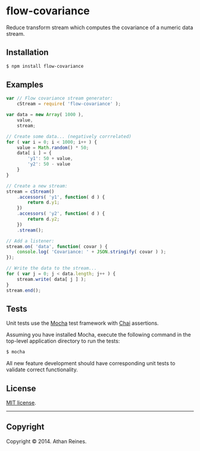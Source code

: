 flow-covariance
===============

Reduce transform stream which computes the covariance of a numeric data stream.


## Installation

``` bash
$ npm install flow-covariance
```


## Examples

``` javascript
var // Flow covariance stream generator:
	cStream = require( 'flow-covariance' );

var data = new Array( 1000 ),
	value,
	stream;

// Create some data... (negatively corrrelated)
for ( var i = 0; i < 1000; i++ ) {
	value = Math.random() * 50;
	data[ i ] = {
		'y1': 50 + value,
		'y2': 50 - value
	}
}

// Create a new stream:
stream = cStream()
	.accessors( 'y1', function( d ) {
		return d.y1;
	})
	.accessors( 'y2', function( d ) {
		return d.y2;
	})
	.stream();

// Add a listener:
stream.on( 'data', function( covar ) {
	console.log( 'Covariance: ' + JSON.stringify( covar ) );
});

// Write the data to the stream...
for ( var j = 0; j < data.length; j++ ) {
	stream.write( data[ j ] );
}
stream.end();
```

## Tests

Unit tests use the [Mocha](http://visionmedia.github.io/mocha) test framework with [Chai](http://chaijs.com) assertions.

Assuming you have installed Mocha, execute the following command in the top-level application directory to run the tests:

``` bash
$ mocha
```

All new feature development should have corresponding unit tests to validate correct functionality.


## License

[MIT license](http://opensource.org/licenses/MIT). 


---
## Copyright

Copyright &copy; 2014. Athan Reines.

